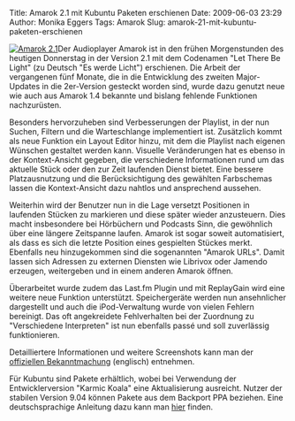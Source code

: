 Title: Amarok 2.1 mit Kubuntu Paketen erschienen
Date: 2009-06-03 23:29
Author: Monika Eggers
Tags: Amarok
Slug: amarok-21-mit-kubuntu-paketen-erschienen

[![Amarok
2.1](http://wiki.kubuntu-de.org/images/thumb/Amarok_2.1.png/761px-Amarok_2.1.png)](http://wiki.kubuntu-de.org/images/thumb/Amarok_2.1.png/761px-Amarok_2.1.png)Der
Audioplayer Amarok ist in den frühen Morgenstunden des heutigen
Donnerstag in der Version 2.1 mit dem Codenamen "Let There Be Light" (zu
Deutsch "Es werde Licht") erschienen. Die Arbeit der vergangenen fünf
Monate, die in die Entwicklung des zweiten Major-Updates in die
2er-Version gesteckt worden sind, wurde dazu genutzt neue wie auch aus
Amarok 1.4 bekannte und bislang fehlende Funktionen nachzurüsten.


Besonders hervorzuheben sind Verbesserungen der Playlist, in der nun
Suchen, Filtern und die Warteschlange implementiert ist. Zusätzlich
kommt als neue Funktion ein Layout Editor hinzu, mit dem die Playlist
nach eigenen Wünschen gestaltet werden kann. Visuelle Veränderungen hat
es ebenso in der Kontext-Ansicht gegeben, die verschiedene Informationen
rund um das aktuelle Stück oder den zur Zeit laufenden Dienst bietet.
Eine bessere Platzausnutzung und die Berücksichtigung des gewählten
Farbschemas lassen die Kontext-Ansicht dazu nahtlos und ansprechend
aussehen.


<!--break--><!--break-->

Weiterhin wird der Benutzer nun in die Lage versetzt Positionen in
laufenden Stücken zu markieren und diese später wieder anzusteuern. Dies
macht insbesondere bei Hörbüchern und Podcasts Sinn, die gewöhnlich über
eine längere Zeitspanne laufen. Amarok ist sogar soweit automatisiert,
als dass es sich die letzte Position eines gespielten Stückes merkt.
Ebenfalls neu hinzugekommen sind die sogenannten "Amarok URLs". Damit
lassen sich Adressen zu externen Diensten wie Librivox oder Jamendo
erzeugen, weitergeben und in einem anderen Amarok öffnen.


Überarbeitet wurde zudem das Last.fm Plugin und mit ReplayGain wird eine
weitere neue Funktion unterstützt. Speichergeräte werden nun
ansehnlicher dargestellt und auch die iPod-Verwaltung wurde von vielen
Fehlern bereinigt. Das oft angekreidete Fehlverhalten bei der Zuordnung
zu "Verschiedene Interpreten" ist nun ebenfalls passé und soll
zuverlässig funktionieren.


Detailliertere Informationen und weitere Screenshots kann man der
[offiziellen
Bekanntmachung](http://amarok.kde.org/en/releases/2.1 "http://amarok.kde.org/en/releases/2.1") (englisch) entnehmen.


Für Kubuntu sind Pakete erhältlich, wobei bei Verwendung der
Entwicklerversion "Karmic Koala" eine Aktualisierung ausreicht. Nutzer
der stabilen Version 9.04 können Pakete aus dem Backport PPA beziehen.
Eine deutschsprachige Anleitung dazu kann man
[hier](http://wiki.kubuntu-de.org/Konfiguration/Software/Amarok_2.1_unter_Jaunty_installieren "http://wiki.kubuntu-de.org/Konfiguration/Software/Amarok_2.1_unter_Jaunty_installieren") finden.



